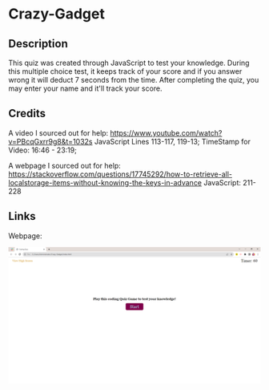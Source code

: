 # Crazy-Gadget

## Description
This quiz was created through JavaScript to test your knowledge. During this multiple choice test, 
it keeps track of your score and if you answer wrong it will deduct 7 seconds from the time.
After completing the quiz, you may enter your name and it'll track your score.

## Credits
A video I sourced out for help: https://www.youtube.com/watch?v=PBcqGxrr9g8&t=1032s 
JavaScript Lines 113-117, 119-13; TimeStamp for Video: 16:46 - 23:19;

A webpage I sourced out for help: https://stackoverflow.com/questions/17745292/how-to-retrieve-all-localstorage-items-without-knowing-the-keys-in-advance
JavaScript: 211-228


## Links
Webpage:

![Photo of Quiz](/images/screenshot.png)